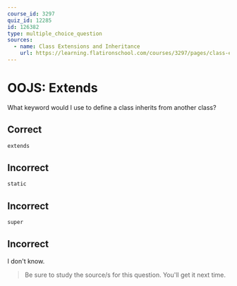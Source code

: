 ```yaml
---
course_id: 3297
quiz_id: 12285
id: 126382
type: multiple_choice_question
sources:
  - name: Class Extensions and Inheritance
    url: https://learning.flatironschool.com/courses/3297/pages/class-extensions-and-inheritance?module_item_id=143628
---
```


# OOJS: Extends

What keyword would I use to define a class inherits from another class?

## Correct

```txt
extends
```

## Incorrect

```txt
static
```

## Incorrect

```txt
super
```

## Incorrect

I don't know.

> Be sure to study the source/s for this question. You'll get it next time.
